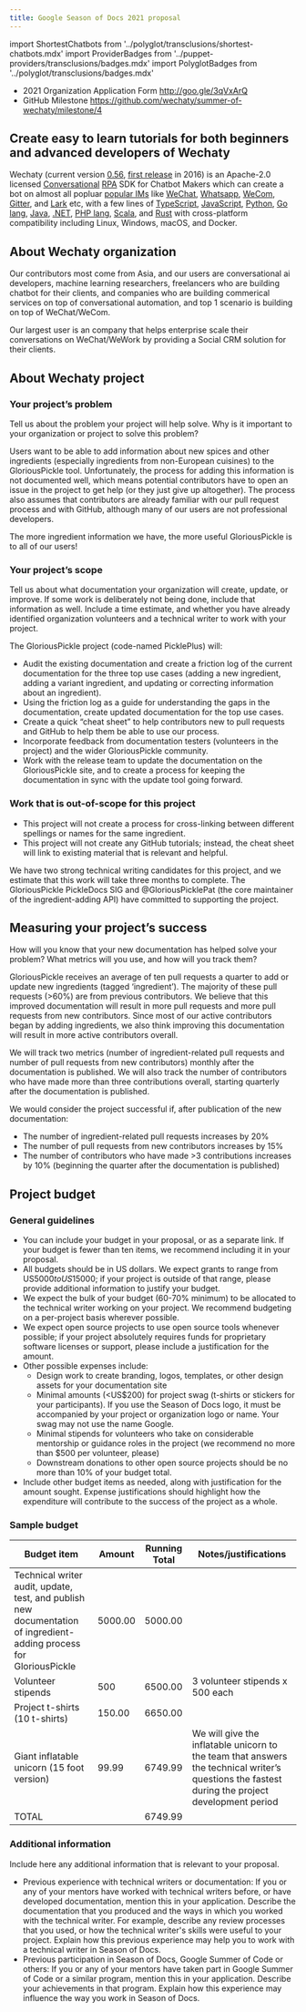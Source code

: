 ```yaml
---
title: Google Season of Docs 2021 proposal
---
```


import ShortestChatbots from '../polyglot/transclusions/shortest-chatbots.mdx'
import ProviderBadges   from '../puppet-providers/transclusions/badges.mdx'
import PolyglotBadges   from '../polyglot/transclusions/badges.mdx'

- 2021 Organization Application Form <http://goo.gle/3qVxArQ>
- GitHub Milestone <https://github.com/wechaty/summer-of-wechaty/milestone/4>

## Create easy to learn tutorials for both beginners and advanced developers of Wechaty

<!--
FIXME: Issue #707 - https://github.com/wechaty/wechaty.js.org/issues/707

Workaround by:
  Go -> Go lang
  PHP -> PHP lang
-->
Wechaty (current version [0.56](https://wechaty.js.org/2021/01/25/wechaty-0.56-released/), [first release](https://wechaty.js.org/2016/12/03/welcome-to-wechaty/) in 2016) is an Apache-2.0 licensed [Conversational](#conversational) [RPA](#rpa) SDK for Chatbot Makers which can create a bot on almost all popluar [popular IMs](../puppet-providers/overview.mdx) like [WeChat](../puppet-providers/wechat.md), [Whatsapp](../puppet-providers/whatsapp.md), [WeCom](../puppet-services/wxwork), [Gitter](../puppet-providers/gitter.md), and [Lark](../puppet-providers/lark.md) etc, with a few lines of [TypeScript](../polyglot/typescript/overview.md), [JavaScript](../polyglot/typescript/overview.md), [Python](../polyglot/python/overview.md), [Go lang](../polyglot/go/overview.md), [Java](../polyglot/java/overview.md), [.NET](../polyglot/dotnet/overview.md), [PHP lang](../polyglot/php/overview.md), [Scala](../polyglot/scala/overview.md), and [Rust](../polyglot/rust/overview.md) with cross-platform compatibility including Linux, Windows, macOS, and Docker.

## About Wechaty organization

Our contributors most come from Asia, and our users are conversational ai developers, machine learning researchers, freelancers who are building chatbot for their clients, and companies who are building commerical services on top of conversational automation, and top 1 scenario is building on top of WeChat/WeCom.

Our largest user is an company that helps enterprise scale their conversations on WeChat/WeWork by providing a Social CRM solution for their clients.

## About Wechaty project

### Your project’s problem

Tell us about the problem your project will help solve. Why is it important to your organization or project to solve this problem?

Users want to be able to add information about new spices and other ingredients (especially ingredients from non-European cuisines) to the GloriousPickle tool. Unfortunately, the process for adding this information is not documented well, which means potential contributors have to open an issue in the project to get help (or they just give up altogether). The process also assumes that contributors are already familiar with our pull request process and with GitHub, although many of our users are not professional developers.

The more ingredient information we have, the more useful GloriousPickle is to all of our users!

### Your project’s scope

Tell us about what documentation your organization will create, update, or improve. If some work is deliberately not being done, include that information as well. Include a time estimate, and whether you have already identified organization volunteers and a technical writer to work with your project.

The GloriousPickle project (code-named PicklePlus) will:

- Audit the existing documentation and create a friction log of the current documentation for the three top use cases (adding a new ingredient, adding a variant ingredient, and updating or correcting information about an ingredient).
- Using the friction log as a guide for understanding the gaps in the documentation, create updated documentation for the top use cases.
- Create a quick “cheat sheet” to help contributors new to pull requests and GitHub to help them be able to use our process.
- Incorporate feedback from documentation testers (volunteers in the project) and the wider GloriousPickle community.
- Work with the release team to update the documentation on the GloriousPickle site, and to create a process for keeping the documentation in sync with the update tool going forward.

### Work that is out-of-scope for this project

- This project will not create a process for cross-linking between different spellings or names for the same ingredient.
- This project will not create any GitHub tutorials; instead, the cheat sheet will link to existing material that is relevant and helpful.

We have two strong technical writing candidates for this project, and we estimate that this work will take three months to complete. The GloriousPickle PickleDocs SIG and @GloriousPicklePat (the core maintainer of the ingredient-adding API) have committed to supporting the project.

## Measuring your project’s success

How will you know that your new documentation has helped solve your problem? What metrics will you use, and how will you track them?

GloriousPickle receives an average of ten pull requests a quarter to add or update new ingredients (tagged ‘ingredient’). The majority of these pull requests (>60%) are from previous contributors. We believe that this improved documentation will result in more pull requests and more pull requests from new contributors. Since most of our active contributors began by adding ingredients, we also think improving this documentation will result in more active contributors overall.

We will track two metrics (number of ingredient-related pull requests and number of pull requests from new contributors) monthly after the documentation is published. We will also track the number of contributors who have made more than three contributions overall, starting quarterly after the documentation is published.

We would consider the project successful if, after publication of the new documentation:

- The number of ingredient-related pull requests increases by 20%
- The number of pull requests from new contributors increases by 15%
- The number of contributors who have made >3 contributions increases by 10% (beginning the quarter after the documentation is published)

## Project budget

### General guidelines

- You can include your budget in your proposal, or as a separate link. If your budget is fewer than ten items, we recommend including it in your proposal.
- All budgets should be in US dollars. We expect grants to range from US$5000 to US$15000; if your project is outside of that range, please provide additional information to justify your budget.
- We expect the bulk of your budget (60-70% minimum) to be allocated to the technical writer working on your project. We recommend budgeting on a per-project basis wherever possible.
- We expect open source projects to use open source tools whenever possible; if your project absolutely requires funds for proprietary software licenses or support, please include a justification for the amount.
- Other possible expenses include:
  - Design work to create branding, logos, templates, or other design assets for your documentation site
  - Minimal amounts (<US$200) for project swag (t-shirts or stickers for your participants). If you use the Season of Docs logo, it must be accompanied by your project or organization logo or name. Your swag may not use the name Google.
  - Minimal stipends for volunteers who take on considerable mentorship or guidance roles in the project (we recommend no more than $500 per volunteer, please)
  - Downstream donations to other open source projects should be no more than 10% of your budget total.
- Include other budget items as needed, along with justification for the amount sought. Expense justifications should highlight how the expenditure will contribute to the success of the project as a whole.

### Sample budget

| Budget item | Amount | Running Total | Notes/justifications |
| --- | --- | --- | --- |
| Technical writer audit, update, test, and publish new documentation of ingredient-adding process for GloriousPickle | 5000.00 | 5000.00 | |
| Volunteer stipends | 500 | 6500.00 | 3 volunteer stipends x 500 each |
| Project t-shirts (10 t-shirts) | 150.00 | 6650.00 |
| Giant inflatable unicorn (15 foot version) | 99.99 | 6749.99 | We will give the inflatable unicorn to the team that answers the technical writer’s questions the fastest during the project development period |
| TOTAL  | | 6749.99 | |

### Additional information

Include here any additional information that is relevant to your proposal.

- Previous experience with technical writers or documentation: If you or any of your mentors have worked with technical writers before, or have developed documentation, mention this in your application. Describe the documentation that you produced and the ways in which you worked with the technical writer. For example, describe any review processes that you used, or how the technical writer's skills were useful to your project. Explain how this previous experience may help you to work with a technical writer in Season of Docs.
- Previous participation in Season of Docs, Google Summer of Code or others: If you or any of your mentors have taken part in Google Summer of Code or a similar program, mention this in your application. Describe your achievements in that program. Explain how this experience may influence the way you work in Season of Docs.
